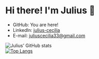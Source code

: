 # Hi there! I'm Julius 👋

- GitHub: You are here!
- LinkedIn: [julius-cecilia](https://www.linkedin.com/in/julius-cecilia/)
- E-mail: juliuscecilia33@gmail.com

![Julius' GitHub stats](https://github-readme-stats.vercel.app/api?username=juliuscecilia33&show_icons=true&theme=tokyonight)
<br />
[![Top Langs](https://github-readme-stats.vercel.app/api/top-langs/?username=juliuscecilia33)](https://github.com/juliuscecilia33/github-readme-stats)



<!--
**juliuscecilia33/juliuscecilia33** is a ✨ _special_ ✨ repository because its `README.md` (this file) appears on your GitHub profile.

Here are some ideas to get you started:

- 🔭 I’m currently working on ...
- 🌱 I’m currently learning ...
- 👯 I’m looking to collaborate on ...
- 🤔 I’m looking for help with ...
- 💬 Ask me about ...
- 📫 How to reach me: ...
- 😄 Pronouns: ...
- ⚡ Fun fact: ...
-->
